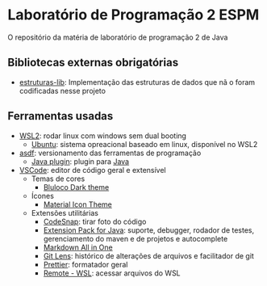 # Laboratório de Programação 2 ESPM

O repositório da matéria de laboratório de programação 2 de Java

## Bibliotecas externas obrigatórias

- [estruturas-lib](https://github.com/ryguigas0/estruturas-lib): Implementação das estruturas de dados que nã o foram codificadas nesse projeto

## Ferramentas usadas

- [WSL2](https://docs.microsoft.com/pt-br/windows/wsl/about): rodar linux com
  windows sem dual booting
  - [Ubuntu](https://ubuntu.com/): sistema opreacional baseado em linux,
    disponível no WSL2
- [asdf](https://asdf-vm.com/): versionamento das ferramentas de programação
  - [Java plugin](https://github.com/halcyon/asdf-java): plugin para
    [Java](https://www.java.com/)
- [VSCode](https://code.visualstudio.com/): editor de código geral e extensível
  - Temas de cores
    - [Bluloco Dark theme](https://marketplace.visualstudio.com/items?itemName=uloco.theme-bluloco-dark)
  - Ícones
    - [Material Icon Theme](https://marketplace.visualstudio.com/items?itemName=PKief.material-icon-theme)
  - Extensões utilitárias
    - [CodeSnap](https://marketplace.visualstudio.com/items?itemName=adpyke.codesnap):
      tirar foto do código
    - [Extension Pack for Java](https://marketplace.visualstudio.com/items?itemName=vscjava.vscode-java-pack):
      suporte, debugger, rodador de testes, gerenciamento do maven e de projetos
      e autocomplete
    - [Markdown All in One](https://marketplace.visualstudio.com/items?itemName=yzhang.markdown-all-in-one)
    - [Git Lens](https://marketplace.visualstudio.com/items?itemName=eamodio.gitlens):
      histórico de alterações de arquivos e facilitador de git
    - [Prettier](https://marketplace.visualstudio.com/items?itemName=esbenp.prettier-vscode):
      formatador geral
    - [Remote - WSL](https://marketplace.visualstudio.com/items?itemName=ms-vscode-remote.remote-wsl):
      acessar arquivos do WSL
